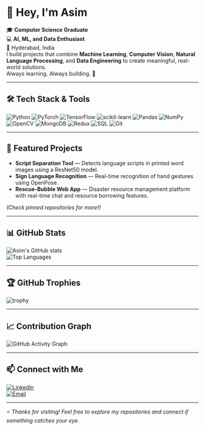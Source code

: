# 👋 Hey, I'm Asim  

🎓 **Computer Science Graduate**  
💻 **AI, ML, and Data Enthusiast**  
📍 Hyderabad, India  
I build projects that combine **Machine Learning**, **Computer Vision**, **Natural Language Processing**, and **Data Engineering** to create meaningful, real-world solutions.  
Always learning. Always building. 🚀

---

## 🛠 Tech Stack & Tools  

![Python](https://img.shields.io/badge/Python-3776AB?style=for-the-badge&logo=python&logoColor=white)
![PyTorch](https://img.shields.io/badge/PyTorch-EE4C2C?style=for-the-badge&logo=pytorch&logoColor=white)
![TensorFlow](https://img.shields.io/badge/TensorFlow-FF6F00?style=for-the-badge&logo=tensorflow&logoColor=white)
![scikit-learn](https://img.shields.io/badge/scikit--learn-F7931E?style=for-the-badge&logo=scikit-learn&logoColor=white)
![Pandas](https://img.shields.io/badge/Pandas-150458?style=for-the-badge&logo=pandas&logoColor=white)
![NumPy](https://img.shields.io/badge/NumPy-013243?style=for-the-badge&logo=numpy&logoColor=white)
![OpenCV](https://img.shields.io/badge/OpenCV-5C3EE8?style=for-the-badge&logo=opencv&logoColor=white)
![MongoDB](https://img.shields.io/badge/MongoDB-47A248?style=for-the-badge&logo=mongodb&logoColor=white)
![Redux](https://img.shields.io/badge/Redux-764ABC?style=for-the-badge&logo=redux&logoColor=white)
![SQL](https://img.shields.io/badge/SQL-003B57?style=for-the-badge&logo=database&logoColor=white)
![Git](https://img.shields.io/badge/Git-F05032?style=for-the-badge&logo=git&logoColor=white)

---

## 📌 Featured Projects  

- **Script Separation Tool** — Detects language scripts in printed word images using a ResNet50 model.  
- **Sign Language Recognition** — Real-time recognition of hand gestures using OpenPose.  
- **Rescue-Bubble Web App** — Disaster resource management platform with real-time chat and resource borrowing features.  

*(Check pinned repositories for more!)*  

---

## 📊 GitHub Stats  

![Asim's GitHub stats](https://github-readme-stats.vercel.app/api?username=MirAsimAli&show_icons=true&theme=radical)  
![Top Languages](https://github-readme-stats.vercel.app/api/top-langs/?username=MirAsimAli&layout=compact&theme=radical)  

---

## 🏆 GitHub Trophies  

![trophy](https://github-profile-trophy.vercel.app/?username=MirAsimAli&theme=onedark&row=1&column=6)

---

## 📈 Contribution Graph  

![GitHub Activity Graph](https://github-readme-activity-graph.vercel.app/graph?username=MirAsimAli&theme=react-dark)

---

## 📫 Connect with Me  
[![LinkedIn](https://img.shields.io/badge/LinkedIn-0077B5?style=for-the-badge&logo=linkedin&logoColor=white)](https://www.linkedin.com/in/mirasimali)  
[![Email](https://img.shields.io/badge/Email-D14836?style=for-the-badge&logo=gmail&logoColor=white)](mailto:mirasimali2003@gmail.com)  

---
⭐ *Thanks for visiting! Feel free to explore my repositories and connect if something catches your eye.*
